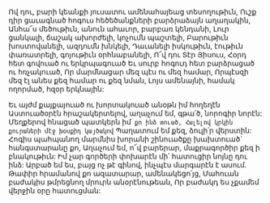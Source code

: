 
Ով դու, բարի կեանքի յուսատու ամենահայեաց
տեսողութիւն,
Ուշք դիր ցաւագնած հոգուս հեծեծանքների
բարձրաձայն աղաղակին,
Անհա՜ս մեծութիւն, անուն ահաւոր, բարբառ
կենդանի,
Լուր ցանկալի, ճաշակ ախորժելի, կոչումն
պաշտելի,
Բարութիւն խոստովանելի, ազդումն խնկելի,
Դաւանելի իսկութիւն, էութիւն փառատրելի,
գոյութիւն օրհնաբանելի,
Ո՜վ դու Տէր Յիսուս, Հօրդ հետ գովուած ու
երկրպագուած
Եւ սուրբ հոգուդ հետ բարձրացած ու հռչակուած,
Որ մարմնացար մեզ պէս ու մեզ համար,
Որպէսզի մեզ էլ անես քեզ համար ու քեզ նման,
Լոյս ամենայնի, համակ ողորմած, հզօր երկնային:


Եւ այժմ քայքայուած ու խորտակուած անօթն իմ
հողեղէն
Աստուածօրէն հրաշակերտելով, աղաչում եմ,
գթա՛ծ, նորոգիր նորէն:
Մեղքերով հնացած պատկերն իմ` քո ինձ տուած,
Հալելով կրկին քուրաների մէջ խօսքիդ կայծակով`
Պաղատում եմ քեզ, ձուլի՛ր վերստին:
Հոգիս պահպանող մարմնիս խորանի շինուածքը
խախտուած` հանգստարանը քո,
Աղաչում եմ, ո՜վ բարերար, մաքրագործիր քեզ ի
բնակութիւն:
Իմ չար գործերի փոխարէն մի՛ հատուցիր նոյնը
դու ինձ:
Արբած եմ ես, բայց ոչ թէ գինով, ինչպէս մարգարէն
է ասում.
Թափիր հրամանով քո ազատարար,
ամենակեցո՛յց,
Մահուան բաժակիս թմրեցնող մրուրն
անօրէնութեան,
Որ բաժակդ ես չքամեմ վերջին օրը հատուցման:

